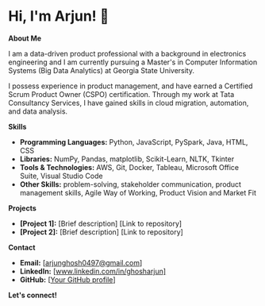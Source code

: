 # Hi, I'm Arjun! 👋

**About Me**

I am a data-driven product professional with a background in electronics engineering and I am currently pursuing a Master's in Computer Information Systems (Big Data Analytics) at Georgia State University.

I possess experience in product management, and have earned a Certified Scrum Product Owner (CSPO) certification. Through my work at Tata Consultancy Services, I have gained skills in cloud migration, automation, and data analysis. 

**Skills**

* **Programming Languages:** Python, JavaScript, PySpark, Java, HTML, CSS
* **Libraries:** NumPy, Pandas, matplotlib, Scikit-Learn, NLTK, Tkinter
* **Tools & Technologies:** AWS, Git, Docker, Tableau, Microsoft Office Suite, Visual Studio Code
* **Other Skills:** problem-solving, stakeholder communication, product management skills, Agile Way of Working, Product Vision and Market Fit

**Projects**

* **[Project 1]:** [Brief description]
  [Link to repository]
* **[Project 2]:** [Brief description]
  [Link to repository]

**Contact**

* **Email:** [arjunghosh0497@gmail.com]
* **LinkedIn:** [www.linkedin.com/in/ghosharjun]
* **GitHub:** [[Your GitHub profile](https://github.com/arjunghosh4)]

**Let's connect!**
